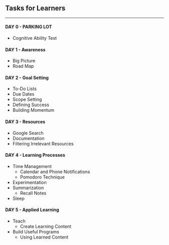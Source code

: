 ## Tasks for Learners 
---

#### DAY 0 - PARKING LOT

- Cognitive Ability Test

#### DAY 1 - Awareness
- Big Picture
- Road Map

#### DAY 2 - Goal Setting

- To-Do Lists
- Due Dates
- Scope Setting
- Defining Success
- Building Momentum

#### DAY 3 - Resources 

- Google Search 
- Documentation 
- Filtering Irrelevant Resources


#### DAY 4 - Learning Processes

- Time Management 
  - Calendar and Phone Notifications
  - Pomodoro Technique
- Experimentation 
- Summarization 
  - Recall Notes
- Sleep 
  

#### DAY 5 - Applied Learning

- Teach 
  - Create Learning Content
- Build Useful Programs
  - Using Learned Content

